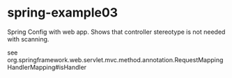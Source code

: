 spring-example03
================

Spring Config with web app. Shows that controller stereotype is not needed with scanning.

see org.springframework.web.servlet.mvc.method.annotation.RequestMappingHandlerMapping#isHandler

